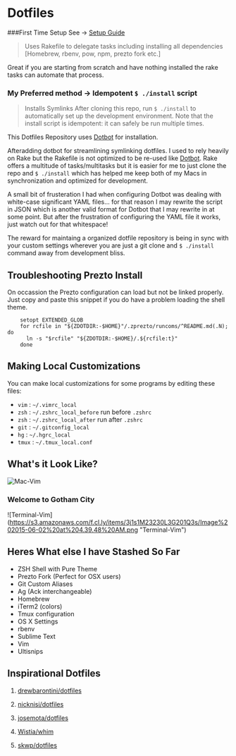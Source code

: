 Dotfiles 
=========

###First Time Setup See -> [Setup Guide](https://github.com/bradbergeron-us/dotfiles/blob/master/setup.md)
> Uses Rakefile to delegate tasks including installing all dependencies [Homebrew, rbenv, pow, npm, prezto fork etc.]

Great if you are starting from scratch and have nothing installed the rake tasks can automate that process.

### My Preferred method -> Idempotent `$ ./install` script
> Installs Symlinks
After cloning this repo, run `$ ./install` to automatically set up the development environment. Note that the install script is idempotent: it can safely be run multiple times.

This Dotfiles Repository uses [Dotbot](https://github.com/anishathalye/dotbot) for installation.

Afteradding dotbot for streamlining symlinking dotfiles. I used to rely heavily on Rake but the Rakefile is not optimized to be re-used like [Dotbot](https://github.com/anishathalye/dotbot). Rake offers a multitude of tasks/multitasks but it is easier for me to just clone the repo and `$ ./install` which has helped me keep both of my Macs in synchronization and optimized for development.

A small bit of frusteration I had when configuring Dotbot was dealing with white-case significant YAML files... for that reason I may rewrite the script in JSON which is another valid format for Dotbot that I may rewrite in at some point. But after the frustration of configuring the YAML file it works, just watch out for that whitespace!

The reward for maintaing a organized dotfile repository is being in sync with your custom settings wherever you are just a git clone and `$ ./install` command away from development bliss.

Troubleshooting Prezto Install
------------------------------
On occassion the Prezto configuration can load but not be linked properly.
Just copy and paste this snippet if you do have a problem loading the shell theme.


        setopt EXTENDED_GLOB
        for rcfile in "${ZDOTDIR:-$HOME}"/.zprezto/runcoms/^README.md(.N); do
          ln -s "$rcfile" "${ZDOTDIR:-$HOME}/.${rcfile:t}"
        done


Making Local Customizations
---------------------------

You can make local customizations for some programs by editing these files:

* `vim` : `~/.vimrc_local`
* `zsh` : `~/.zshrc_local_before` run before `.zshrc`
* `zsh` : `~/.zshrc_local_after` run after `.zshrc`
* `git` : `~/.gitconfig_local`
* `hg` : `~/.hgrc_local`
* `tmux` : `~/.tmux_local.conf`

What's it Look Like?
---------------------------
![Mac-Vim](https://s3.amazonaws.com/f.cl.ly/items/3F343Q0H3q0e2x3U3x1l/Image%202015-06-02%20at%204.30.02%20AM.png "Mac-Vim Setup")

### Welcome to Gotham City

![Terminal-Vim] (https://s3.amazonaws.com/f.cl.ly/items/3j1s1M23230L3G201Q3s/Image%202015-06-02%20at%204.39.48%20AM.png "Terminal-Vim")

Heres What else I have Stashed So Far
-------------------------------------------------------------
- ZSH Shell with Pure Theme
- Prezto Fork (Perfect for OSX users)
- Git Custom Aliases
- Ag (Ack interchangeable)
- Homebrew
- iTerm2 (colors)
- Tmux configuration
- OS X Settings
- rbenv
- Sublime Text
- Vim
- Ultisnips


Inspirational Dotfiles
----------------------

1. [drewbarontini/dotfiles](https://github.com/drewbarontini/dotfiles)

2. [nicknisi/dotfiles](https://github.com/nicknisi/dotfiles)

3. [josemota/dotfiles](https://github.com/josemota/dotfiles)

4. [Wistia/whim](https://github.com/wistia/whim)

5. [skwp/dotfiles](https://github.com/skwp/dotfiles)
